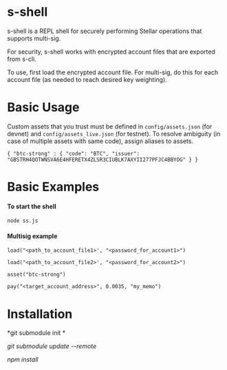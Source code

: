 # s-shell
s-shell is a REPL shell for securely performing Stellar operations that supports multi-sig.

For security, s-shell works with encrypted account files that are exported from s-cli.

To use, first load the encrypted account file. For multi-sig, do this for each account file (as needed to reach desired key weighting).

# Basic Usage
Custom assets that you trust must be defined in `config/assets.json` (for devnet) and `config/assets_live.json` (for testnet). To resolve ambiguity (in case of multiple assets with same code), assign aliases to assets.

`
{
    "btc-strong" : {
        "code": "BTC",
        "issuer": "GBSTRH4QOTWNSVA6E4HFERETX4ZLSR3CIUBLK7AXYII277PFJC4BBYOG"
    }
}
`

# Basic Examples
#### To start the shell
`node ss.js`

#### Multisig example
`load("<path_to_account_file1>', "<password_for_account1>")`

`load("<path_to_account_file2>', "<password_for_account2>")`

`asset("btc-strong")`

`pay("<target_account_address>", 0.0035, "my_memo")`

# Installation
*git submodule init *

*git submodule update --remote*

*npm install*

